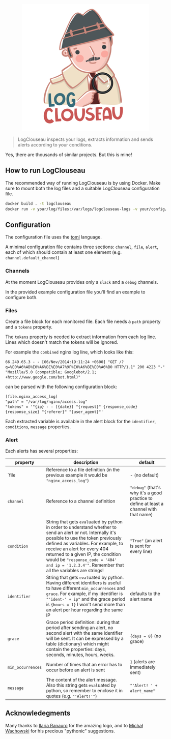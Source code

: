 <p align="center">
    <img src="./img/logo.png" with="400" height="400" />
</p>

> LogClouseau inspects your logs, extracts information and sends alerts according to your conditions.

Yes, there are thousands of similar projects. But this is mine!

## How to run LogClouseau

The recommended way of running LogClouseau is by using Docker.
Make sure to mount both the log files and a suitable LogClouseau configuration file.

```bash
docker build . -t logclouseau
docker run -v your/log/files:/var/logs/logclouseau-logs -v your/config/file:/logclouseau/logclouseau.toml logclouseau:latest
```

## Configuration

The configuration file uses the [toml](https://github.com/toml-lang/toml) language.

A minimal configuration file contains three sections: `channel`, `file`, `alert`, each of which should contain at least one element (e.g. `channel.default_channel`)

### Channels

At the moment LogClouseau provides only a `slack` and a `debug` channels.

In the provided example configuration file you'll find an example to configure both.

### Files

Create a file block for each monitored file. Each file needs a `path` property and a `tokens` property.

The `tokens` property is needed to extract information from each log line. Lines which doesn't match the tokens will be ignored.

For example the `combined` nginx log line, which looks like this:

```
66.249.65.3 - - [06/Nov/2014:19:11:24 +0600] "GET /?q=%E0%A6%AB%E0%A6%BE%E0%A7%9F%E0%A6%BE%E0%A6%B0 HTTP/1.1" 200 4223 "-" "Mozilla/5.0 (compatible; Googlebot/2.1; +http://www.google.com/bot.html)"
```

can be parsed with the following configuration block:

```
[file.nginx_access_log]
"path" = "/var/log/nginx/access.log"
"tokens" = '"{ip} - - [{date}] "{request}" {response_code} {response_size} "{referer}" "{user_agent}"'
```

Each extracted variable is available in the alert block for the `identifier`, `conditions`, `message` properties.

### Alert

Each alerts has several properties:

| property | description | default |
|---|---|---|
| `file | Reference to a file definition (in the previous example it would be `"nginx_access_log"`) | - (no default) |
| `channel` | Reference to a channel definition | `"debug"` (that's why it's a good practice to define at least a channel with that name) |
| `condition` | String that gets `eval`uated by python in order to understand whether to send an alert or not. Internally it's possible to use the token previously defined as variables. For example, to receive an alert for every 404 returned to a given IP, the condition would be `"response_code = '404' and ip = '1.2.3.4'"`. Remember that all the variables are strings! | `"True"` (an alert is sent for every line) |
| `identifier` | String that gets `eval`uated by python. Having different identifiers is useful to have different `min_occurrences` and `grace`. For example, if my identifier is `"'ident-' + ip"` and the grace period is `{hours = 1}` I won't send more than an alert per hour regarding the same IP | defaults to the alert name |
| `grace` | Grace period definition: during that period after sending an alert, no second alert with the same identifier will be sent. It can be expressed by a table (dictionary) which might contain the properties: days, seconds, minutes, hours, weeks. | `{days = 0}` (no grace) |
| `min_occurrences` | Number of times that an error has to occur before an alert is sent | `1` (alerts are immediately sent) |
| `message` | The content of the alert message. Also this string gets `eval`uated by python, so remember to enclose it in quotes (e.g. `"'Alert!'"`) | `"'Alert! ' + alert_name"` |

## Acknowledegments

Many thanks to [Ilaria Ranauro](https://www.instagram.com/ilaria.ranauro) for the amazing logo, and to [Michał Wachowski](https://github.com/potfur) for his precious "pythonic" suggestions.
